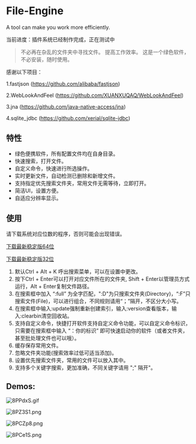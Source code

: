 # File-Engine
A tool can make you work more efficiently.

当前进度：插件系统已经制作完成，正在测试中
>不必再在杂乱的文件夹中寻找文件。
提高工作效率。
这是一个绿色软件，不必安装，随时使用。

感谢以下项目：

1.fastjson (https://github.com/alibaba/fastjson)

2.WebLookAndFeel (https://github.com/XUANXUQAQ/WebLookAndFeel)

3.jna (https://github.com/java-native-access/jna)

4.sqlite_jdbc (https://github.com/xerial/sqlite-jdbc)

## 特性
* 绿色便携软件，所有配置文件均在自身目录。
* 快速搜索，打开文件。
* 自定义命令，快速进行所选操作。
* 实时更新文件，自动检测已删除和新增文件。
* 支持指定优先搜索文件夹，常用文件无需等待，立即打开。
* 简洁UI，设置方便。
* 自适应分辨率显示。

## 使用
请下载系统对应位数的程序，否则可能会出现错误。

[下载最新稳定版64位](https://github.com/XUANXUQAQ/File-Engine/releases/download/2.0/File-Engine-x64.V2.0.7z)

[下载最新稳定版32位](https://github.com/XUANXUQAQ/File-Engine/releases/download/2.0/File-Engine-x86.V2.0.7z)

1. 默认Ctrl + Alt + K 呼出搜索菜单，可以在设置中更改。   
2. 按下Ctrl + Enter可以打开对应文件所在的文件夹, Shift + Enter以管理员方式运行，Alt + Enter复制文件路径。   
3. 在搜索框中加入 “:full” 为全字匹配，":D"为只搜索文件夹(Directory)，“:F”只搜索文件(File)，可以进行组合，不同规则请用“；”隔开，不区分大小写。   
4. 在搜索框中输入:update强制重新创建索引，输入:version查看版本，输入:clearbin清空回收站。   
5. 支持自定义命令，快捷打开软件支持自定义命令功能，可以自定义命令标识，只需要在搜索框中输入 “：你的标识” 即可快速启动你的软件（或者文件夹，甚至批处理文件也可以哦）。   
6. 缓存保存常用文件。   
7. 忽略文件夹功能(搜索效率过低可适当添加)。   
8. 设置优先搜索文件夹，常用的文件可以放入其中。   
9. 支持多个关键字搜索，更加准确，不同关键字请用 ";" 隔开"。   

## Demos:
![8PPdxS.gif](https://github.com/XUANXUQAQ/File-Engine/raw/2.0/%E6%BC%94%E7%A4%BA.gif)

![8PZ3S1.png](https://s1.ax1x.com/2020/06/26/NrTznJ.png)

![8PCZp8.png](https://s1.ax1x.com/2020/06/26/NrTvX4.png)

![8PCe1S.png](https://s1.ax1x.com/2020/06/26/NrTjcF.png)
   

